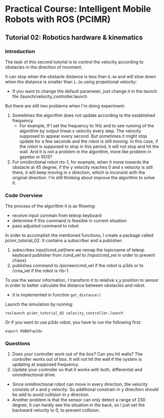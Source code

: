 # Practical Course: Intelligent Mobile Robots with ROS (PCIMR)

## Tutorial 02: Robotics hardware & kinematics

### Introduction

The task of this second tutorial is to control the velocity according to obstacles in the direction of movment.

It can stop when the obstacle distance is less than `0.4m` and will slow down when the distance is smaller than `1.2m` using propotional velocity:
- If you want to change the default parameter, just change it in the launch file /launch/velocity_controller.launch

But there are still two problems when I'm doing experiment:
1. Sometimes the algorithm does not update according to the established frequency. 
    - For example, If I set the frequency to 1Hz and to see running of the algorithm by output linear.x velocity every step. The velocity supposed to appear every second. But sometimes it might stop update for a few seconds and the robot is still moving. In this case, if the robot is supposed to stop in this period, it will not stop and hit the wall. And it is not a problem in the algorithm, more like problem in gazebo or ROS?
2. For omidirctional robot rto-1, for example, when it move towards the obstacle at 45 degree, if the y velocity reaches 0 and x velocity is still there, it will keep moving in x direction, which is inconsist with the original direction. I'm still thinking about improve the algorithm to solve it.

### Code Overview

The process of the algorithm it is as fllowing:
- receive input comman from teleop keyboard
- determine if this command is feasible in current situation
- pass adjusted command to robot

In order to accomplish the mentioned functions, I create a package called pcimr_tutorial_02. It contains a subscriber and a publisher:
1. subscribes input/cmd_vel(here we remap the topicname of teleop keyboard publisher from /cmd_vel to /input/cmd_vel in order to prevent chaos)
2. publishes command to /pioneer/cmd_vel if the robot is p3dx or to /cma_vel if the robot is rto-1

To use the sensor information, I transform it to relative x,y position to sensor in order to better calculate the distance between obstacles and robot.
- It is implemented in function ```get_distance()```

Launch the simulation by running:

    roslaunch pcimr_tutorial_02 velocity_controller.launch

Or if you want to use p3dx robot, you have to run the following first:

    export ROBOT=p3dx

### Questions

1. Does your controller work out of the box? Can you hit walls?
  The controller works out of box. It will not hit the wall if the system is updating at supposed frequency.
2. Update your controller so that it works with both, differential and omnidirectional drive.
- Since omidirectional robot can move in every direction, the velocity consists of x and y velocity. So additional constrain in y direcition should be add to avoid collision in y direction.
- Another problem is that the sensor can only detect a range of 230 degree, It can hardly see the situation in the back, so I just set the backward velocity to 0, to prevent collision.
